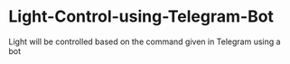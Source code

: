 # Light-Control-using-Telegram-Bot
Light will be controlled based on the command given in Telegram using a bot 
